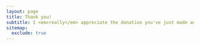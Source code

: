 ```yaml
---
layout: page
title: Thank you!
subtitle: I <em>really</em> appreciate the donation you've just made and I will work on keeping eusebius.tech alive.
sitemap:
  exclude: true
---
```

